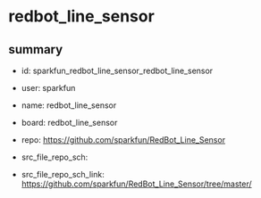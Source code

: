 # redbot_line_sensor
 
## summary 
* id: sparkfun_redbot_line_sensor_redbot_line_sensor
* user: sparkfun
* name: redbot_line_sensor
* board: redbot_line_sensor
* repo: https://github.com/sparkfun/RedBot_Line_Sensor



* src_file_repo_sch: 
* src_file_repo_sch_link: https://github.com/sparkfun/RedBot_Line_Sensor/tree/master/






